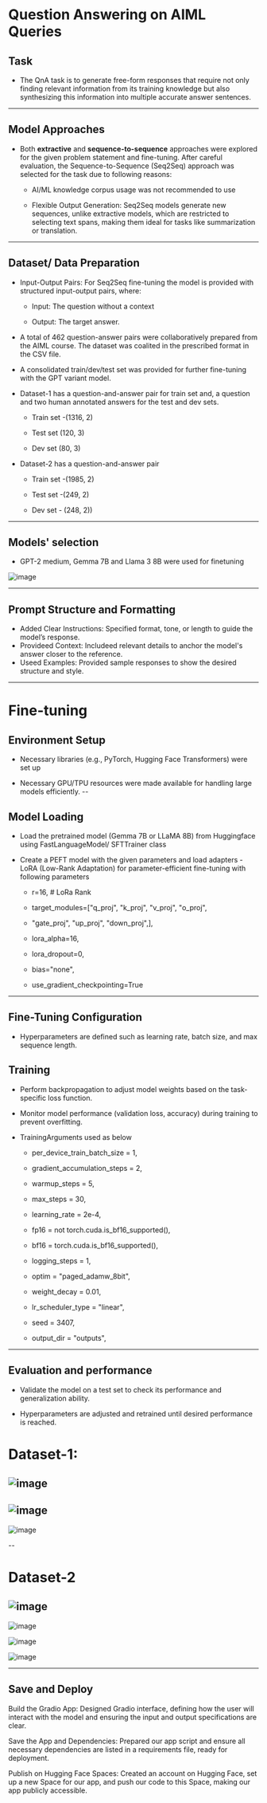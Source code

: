 # Question Answering on AIML Queries

## Task

-   The QnA task is to generate free-form responses that require not
    only finding relevant information from its training knowledge but
    also synthesizing this information into multiple accurate answer
    sentences.
---
## Model Approaches

-   Both **extractive** and **sequence-to-sequence** approaches were
    explored for the given problem statement and fine-tuning. After
    careful evaluation, the Sequence-to-Sequence (Seq2Seq) approach was
    selected for the task due to following reasons:

    -   AI/ML knowledge corpus usage was not recommended to use

    -   Flexible Output Generation: Seq2Seq models generate new
        sequences, unlike extractive models, which are restricted to
        selecting text spans, making them ideal for tasks like
        summarization or translation.
---
## Dataset/ Data Preparation

-   Input-Output Pairs: For Seq2Seq fine-tuning the model is provided
    with structured input-output pairs, where:

    -   Input: The question without a context

    -   Output: The target answer.

-   A total of 462 question-answer pairs were collaboratively prepared
    from the AIML course. The dataset was coalited in the prescribed
    format in the CSV file.

-   A consolidated train/dev/test set was provided for further
    fine-tuning with the GPT variant model.

-   Dataset-1 has a question-and-answer pair for train set and, a
    question and two human annotated answers for the test and dev sets.

    -   Train set -(1316, 2)

    -   Test set (120, 3)

    -   Dev set (80, 3)

-   Dataset-2 has a question-and-answer pair

    -   Train set -(1985, 2)

    -   Test set -(249, 2)

    -   Dev set - (248, 2))

---
## Models' selection

-   GPT-2 medium, Gemma 7B and Llama 3 8B were used for finetuning


![image](https://github.com/user-attachments/assets/81d89d41-e0c1-4b99-bb68-bd66a5984355)

  ------------------------------------------------------------------------

## Prompt Structure and Formatting

* Added Clear Instructions: Specified format, tone, or length to guide the model’s response.
* Provideed Context: Includeed relevant details to anchor the model's answer closer to the reference.
* Useed Examples: Provided sample responses to show the desired structure and style.
 ------------------------------------------------------------------------
# Fine-tuning

## Environment Setup

-   Necessary libraries (e.g., PyTorch, Hugging Face Transformers) were
    set up

-   Necessary GPU/TPU resources were made available for handling large
    models efficiently.
--
##  Model Loading

-   Load the pretrained model (Gemma 7B or LLaMA 8B) from Huggingface
    using FastLanguageModel/ SFTTrainer class

-   Create a PEFT model with the given parameters and load adapters -
    LoRA (Low-Rank Adaptation) for parameter-efficient fine-tuning with
    following parameters

    -   r=16, \# LoRa Rank

    -   target_modules=\[\"q_proj\", \"k_proj\", \"v_proj\", \"o_proj\",

    -   \"gate_proj\", \"up_proj\", \"down_proj\",\],

    -   lora_alpha=16,

    -   lora_dropout=0,

    -   bias=\"none\",

    -   use_gradient_checkpointing=True
---
## Fine-Tuning Configuration

-   Hyperparameters are defined such as learning rate, batch size, and
    max sequence length.

## Training

-   Perform backpropagation to adjust model weights based on the
    task-specific loss function.

-   Monitor model performance (validation loss, accuracy) during
    training to prevent overfitting.

-   TrainingArguments used as below

    -   per_device_train_batch_size = 1,

    -   gradient_accumulation_steps = 2,

    -   warmup_steps = 5,

    -   max_steps = 30,

    -   learning_rate = 2e-4,

    -   fp16 = not torch.cuda.is_bf16_supported(),

    -   bf16 = torch.cuda.is_bf16_supported(),

    -   logging_steps = 1,

    -   optim = \"paged_adamw_8bit\",

    -   weight_decay = 0.01,

    -   lr_scheduler_type = \"linear\",

    -   seed = 3407,

    -   output_dir = \"outputs\",
---
## Evaluation and performance

-   Validate the model on a test set to check its performance and
    generalization ability.

-   Hyperparameters are adjusted and retrained until desired performance
    is reached.

# Dataset-1:
![image](https://github.com/user-attachments/assets/16750d81-96d0-4e50-add1-a2a3f2ddb1ba)
--
![image](https://github.com/user-attachments/assets/abff7f58-a234-4978-a510-ba606d8f4ef1)
--

![image](https://github.com/user-attachments/assets/93c79d48-8b93-4c64-8922-9154c02e56f8)


--
# Dataset-2

![image](https://github.com/user-attachments/assets/a52724e5-2d07-4f7f-9f90-210604ce2d7b)
--
![image](https://github.com/user-attachments/assets/5692a685-ce7b-4062-855a-d6855508f1ca)

![image](https://github.com/user-attachments/assets/1023f460-f203-4879-8823-521462911936)


![image](https://github.com/user-attachments/assets/93490dd0-4d69-4c99-a4c9-8a72b3c856d4)


  ------------------------------------------------------------------------

## Save and Deploy

Build the Gradio App: Designed Gradio interface, defining how the user will interact with the model and ensuring the input and output specifications are clear.

Save the App and Dependencies: Prepared our app script and ensure all necessary dependencies are listed in a requirements file, ready for deployment.

Publish on Hugging Face Spaces: Created an account on Hugging Face, set up a new Space for our app, and push our code to this Space, making our app publicly accessible.


